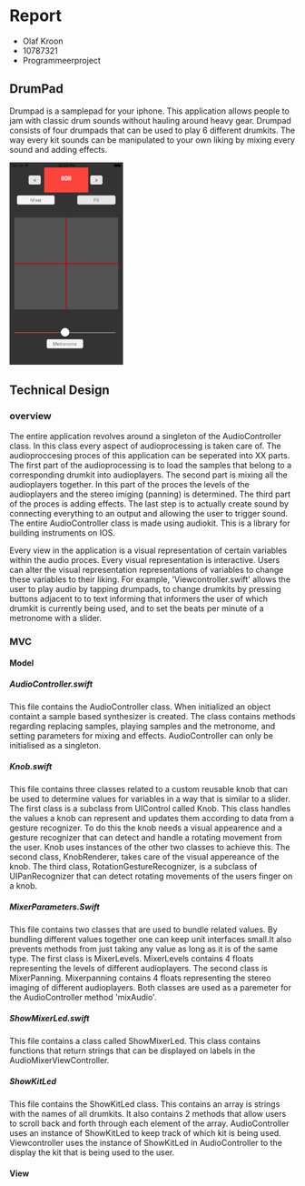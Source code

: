 # Report

- Olaf Kroon
- 10787321
- Programmeerproject

## DrumPad

Drumpad is a samplepad for your iphone. This application allows people to jam with classic drum sounds without hauling around heavy gear. Drumpad consists of four drumpads that can be used to play 6 different drumkits. The way every kit sounds can be manipulated to your own liking by mixing every sound and adding effects. 

<img src="https://github.com/olaf-olaf/finalProject/blob/master/doc/DrumPad.png" width="200px"></br>

## Technical Design

### overview
The entire application revolves around a singleton of the AudioController class. In this class every aspect of audioprocessing is taken care of. The audioproccesing proces of this application can be seperated into XX parts. The first part of the audioprocessing is to load the samples that belong to a corresponding drumkit into audioplayers. The second part is mixing all the audioplayers together. In this part of the proces the levels of the audioplayers and the stereo imiging (panning) is determined. The third part of the proces is adding effects. The last step is to actually create sound by connecting everything to an output and allowing the user to trigger sound. The entire AudioController class is made using audiokit. This is a library for building instruments on IOS. 

Every view in the application is a visual representation of certain variables within the audio proces. Every visual representation is interactive. Users can alter the visual representation representations of variables to change these variables to their liking. For example, 'Viewcontroller.swift' allows the user to play audio by tapping drumpads, to change drumkits by pressing buttons adjacent to to text informing that informers the user of which drumkit is currently being used, and to set the beats per minute of a metronome with a slider.  

### MVC

#### Model

##### AudioController.swift

This file contains the AudioController class. When initialized an object containt a sample based synthesizer is created. The class contains methods regarding replacing samples, playing samples and the metronome, and setting parameters for mixing and effects. AudioController can only be initialised as a singleton.

##### Knob.swift

This file contains three classes related to a custom reusable knob that can be used to determine values for variables in a way that is similar to a slider. The first class is a subclass from UIControl called Knob. This class handles the values a knob can represent and updates them according to data from a gesture recognizer. To do this the knob needs a visual appearence and a gesture recognizer that can detect and handle a rotating movement from the user. Knob uses instances of the other two classes to achieve this. The second class, KnobRenderer, takes care of the visual appereance of the knob. The third class, RotationGestureRecognizer, is a subclass of UIPanRecognizer that can detect rotating movements of the users finger on a knob. 

##### MixerParameters.Swift

This file contains two classes that are used to bundle related values. By bundling different values together one can keep unit interfaces small.It also prevents methods from just taking any value as long as it is of the same type. The first class is MixerLevels. MixerLevels contains 4 floats representing the levels of different audioplayers. The second class is MixerPanning. Mixerpanning contains 4 floats representing the stereo imaging of different audioplayers. Both classes are used as a paremeter for the AudioController method 'mixAudio'.

##### ShowMixerLed.swift

This file contains a class called ShowMixerLed. This class contains functions that return strings that can be displayed on labels in the AudioMixerViewController.

##### ShowKitLed

This file contains the ShowKitLed class. This contains an array is strings with the names of all drumkits. It also contains 2 methods that allow users to scroll back and forth through each element of the array. AudioController uses an instance of ShowKitLed to keep track of which kit is being used. Viewcontroller uses the instance of ShowKitLed in AudioController to the display the kit that is being used to the user. 

#### View



